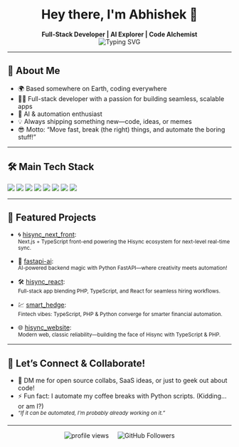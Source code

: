 <h1 align="center">Hey there, I'm Abhishek 👋</h1>
<p align="center">
  <b>Full-Stack Developer | AI Explorer | Code Alchemist</b> <br/>
  <img src="https://readme-typing-svg.herokuapp.com?font=Fira+Code&size=22&pause=1000&color=36BCF7&center=true&vCenter=true&width=440&lines=Building+Hisync+Ecosystem;TypeScript+%E2%9D%A4%EF%B8%8F+Python+%E2%9D%A4%EF%B8%8F+PHP;Open+Source+Enthusiast;Let%27s+Sync+Up!" alt="Typing SVG" />
</p>

---

## 🚀 About Me

- 🌍 Based somewhere on Earth, coding everywhere
- 🧑‍💻 Full-stack developer with a passion for building seamless, scalable apps
- 🤖 AI & automation enthusiast
- 💡 Always shipping something new—code, ideas, or memes
- 😎 Motto: “Move fast, break (the right) things, and automate the boring stuff!”

---

## 🛠️ Main Tech Stack

<p align="left">
  <img src="https://img.shields.io/badge/TypeScript-3178C6?style=flat&logo=typescript&logoColor=white"/>
  <img src="https://img.shields.io/badge/Python-3776AB?style=flat&logo=python&logoColor=white"/>
  <img src="https://img.shields.io/badge/PHP-777BB4?style=flat&logo=php&logoColor=white"/>
  <img src="https://img.shields.io/badge/React-20232A?style=flat&logo=react&logoColor=61DAFB"/>
  <img src="https://img.shields.io/badge/Next.js-000?style=flat&logo=nextdotjs&logoColor=white"/>
  <img src="https://img.shields.io/badge/FastAPI-009688?style=flat&logo=fastapi&logoColor=white"/>
  <img src="https://img.shields.io/badge/CSS3-1572B6?style=flat&logo=css3&logoColor=white"/>
  <img src="https://img.shields.io/badge/Shell-FFD500?style=flat&logo=gnu-bash&logoColor=black"/>
</p>

---

## 🌟 Featured Projects

- 🌀 [hisync_next_front](https://github.com/abhi-hisync/hisync_next_front):  
  <sup>Next.js + TypeScript front-end powering the Hisync ecosystem for next-level real-time sync.</sup>

- 🧠 [fastapi-ai](https://github.com/abhi-hisync/fastapi-ai):  
  <sup>AI-powered backend magic with Python FastAPI—where creativity meets automation!</sup>

- 🛠️ [hisync_react](https://github.com/Hire-Syncronization/hisync_react):  
  <sup>Full-stack app blending PHP, TypeScript, and React for seamless hiring workflows.</sup>

- 💹 [smart_hedge](https://github.com/Abhi-887/smart_hedge):  
  <sup>Fintech vibes: TypeScript, PHP & Python converge for smarter financial automation.</sup>

- 🌐 [hisync_website](https://github.com/Abhi-887/hisync_website):  
  <sup>Modern web, classic reliability—building the face of Hisync with TypeScript & PHP.</sup>

---

## 🤝 Let’s Connect & Collaborate!

- 📨 DM me for open source collabs, SaaS ideas, or just to geek out about code!
- ⚡ Fun fact: I automate my coffee breaks with Python scripts. (Kidding… or am I?)
- <sup><i>“If it can be automated, I’m probably already working on it.”</i></sup>

---

<p align="center">
  <img src="https://komarev.com/ghpvc/?username=abhi-hisync&style=flat-square&color=blue" alt="profile views"/>
  &nbsp; &nbsp;
  <img src="https://img.shields.io/github/followers/abhi-hisync?label=Follow&style=social" alt="GitHub Followers"/>
</p>

<!--
Add your socials below if you want:
[![LinkedIn](https://img.shields.io/badge/LinkedIn-blue?style=flat&logo=linkedin)](YOUR-LINKEDIN)
[![Twitter](https://img.shields.io/badge/Twitter-blue?style=flat&logo=twitter)](YOUR-TWITTER)
-->
